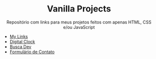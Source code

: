 <h1 align='center'>Vanilla Projects</h1>
<p align='center'>Repositório com links para meus projetos feitos com apenas HTML, CSS e/ou JavaScript</p>

- [My Links](https://github.com/henrichfs/my-links)
- [Digital Clock](https://github.com/henrichfs/digital-clock)
- [Busca Dev](https://github.com/henrichfs/buscadev)
- [Formulário de Contato](https://github.com/henrichfs/formulario-de-contato)
